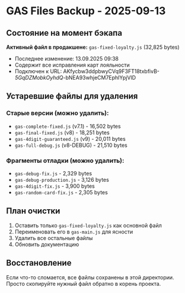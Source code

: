 # GAS Files Backup - 2025-09-13

## Состояние на момент бэкапа

**Активный файл в продакшене:** `gas-fixed-loyalty.js` (32,825 bytes)
- Последнее изменение: 13.09.2025 09:38
- Содержит все исправления карт лояльности
- Подключен к URL: AKfycbw3ddpbwyCVq9F3FT18txbfivB-_5GqDZMobkOyhdQ_-bNEA93whjeCM7EphlYpjVID

## Устаревшие файлы для удаления

### Старые версии (можно удалить):
- `gas-complete-fixed.js` (v7.1) - 16,502 bytes
- `gas-final-fixed.js` (v8) - 18,251 bytes  
- `gas-4digit-guaranteed.js` (v9) - 20,011 bytes
- `gas-full-debug.js` (v8-DEBUG) - 21,510 bytes

### Фрагменты отладки (можно удалить):
- `gas-debug-fix.js` - 2,329 bytes
- `gas-debug-production.js` - 3,126 bytes
- `gas-4digit-fix.js` - 3,900 bytes
- `gas-random-card-fix.js` - 2,305 bytes

## План очистки

1. Оставить только `gas-fixed-loyalty.js` как основной файл
2. Переименовать его в `gas-main.js` для ясности
3. Удалить все остальные файлы
4. Обновить документацию

## Восстановление

Если что-то сломается, все файлы сохранены в этой директории.
Просто скопируйте нужный файл обратно в корень проекта.